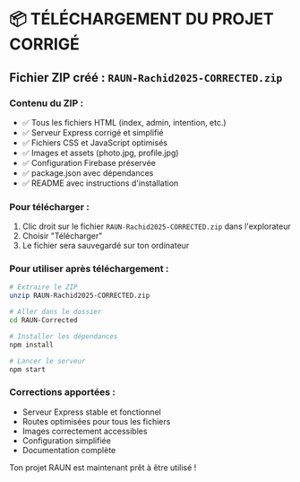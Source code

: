 # 📦 TÉLÉCHARGEMENT DU PROJET CORRIGÉ

## Fichier ZIP créé : `RAUN-Rachid2025-CORRECTED.zip`

### Contenu du ZIP :
- ✅ Tous les fichiers HTML (index, admin, intention, etc.)
- ✅ Serveur Express corrigé et simplifié
- ✅ Fichiers CSS et JavaScript optimisés
- ✅ Images et assets (photo.jpg, profile.jpg)
- ✅ Configuration Firebase préservée
- ✅ package.json avec dépendances
- ✅ README avec instructions d'installation

### Pour télécharger :
1. Clic droit sur le fichier `RAUN-Rachid2025-CORRECTED.zip` dans l'explorateur
2. Choisir "Télécharger"
3. Le fichier sera sauvegardé sur ton ordinateur

### Pour utiliser après téléchargement :
```bash
# Extraire le ZIP
unzip RAUN-Rachid2025-CORRECTED.zip

# Aller dans le dossier
cd RAUN-Corrected

# Installer les dépendances
npm install

# Lancer le serveur
npm start
```

### Corrections apportées :
- Serveur Express stable et fonctionnel
- Routes optimisées pour tous les fichiers
- Images correctement accessibles
- Configuration simplifiée
- Documentation complète

Ton projet RAUN est maintenant prêt à être utilisé !
